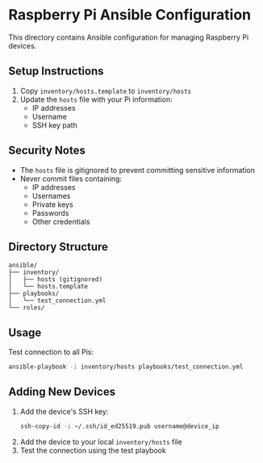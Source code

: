 # Raspberry Pi Ansible Configuration

This directory contains Ansible configuration for managing Raspberry Pi devices.

## Setup Instructions

1. Copy `inventory/hosts.template` to `inventory/hosts`
2. Update the `hosts` file with your Pi information:
   - IP addresses
   - Username
   - SSH key path

## Security Notes

- The `hosts` file is gitignored to prevent committing sensitive information
- Never commit files containing:
  - IP addresses
  - Usernames
  - Private keys
  - Passwords
  - Other credentials

## Directory Structure

```
ansible/
├── inventory/
│   ├── hosts (gitignored)
│   └── hosts.template
├── playbooks/
│   └── test_connection.yml
└── roles/
```

## Usage

Test connection to all Pis:
```bash
ansible-playbook -i inventory/hosts playbooks/test_connection.yml
```

## Adding New Devices

1. Add the device's SSH key:
   ```bash
   ssh-copy-id -i ~/.ssh/id_ed25519.pub username@device_ip
   ```
2. Add the device to your local `inventory/hosts` file
3. Test the connection using the test playbook 